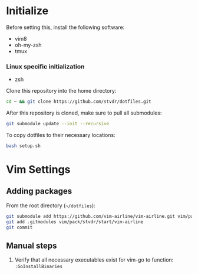 # Initialize

Before setting this, install the following software:

- vim8 
- oh-my-zsh
- tmux

### Linux specific initialization

- zsh

Clone this repository into the home directory:

```bash
cd ~ && git clone https://github.com/stvdr/dotfiles.git
```

After this repository is cloned, make sure to pull all submodules:

```bash
git submodule update --init --recursive
```

To copy dotfiles to their necessary locations:

```bash
bash setup.sh
```

# Vim Settings

## Adding packages

From the root directory (`~/dotfiles`):

```bash
git submodule add https://github.com/vim-airline/vim-airline.git vim/pack/stvdr/start/vim-airline
git add .gitmodules vim/pack/stvdr/start/vim-airline
git commit
```

## Manual steps

1. Verify that all necessary executables exist for vim-go to function: `:GoInstallBinaries`
